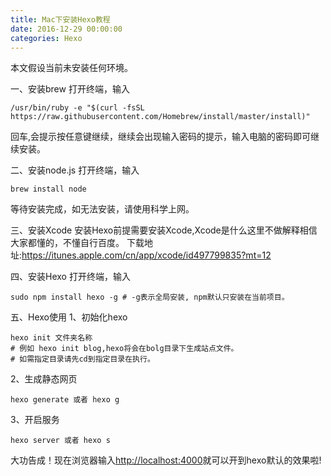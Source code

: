 ```yaml
---
title: Mac下安装Hexo教程
date: 2016-12-29 00:00:00
categories: Hexo
---
```

本文假设当前未安装任何环境。

一、安装brew
打开终端，输入
``` objc 
/usr/bin/ruby -e "$(curl -fsSL https://raw.githubusercontent.com/Homebrew/install/master/install)" 
```
回车,会提示按任意键继续，继续会出现输入密码的提示，输入电脑的密码即可继续安装。<!--more-->

二、安装node.js
打开终端，输入
``` objc
brew install node 
```
等待安装完成，如无法安装，请使用科学上网。

三、安装Xcode
安装Hexo前提需要安装Xcode,Xcode是什么这里不做解释相信大家都懂的，不懂自行百度。
下载地址:https://itunes.apple.com/cn/app/xcode/id497799835?mt=12

四、安装Hexo
打开终端，输入
``` objc 
sudo npm install hexo -g # -g表示全局安装, npm默认只安装在当前项目。 
```

五、Hexo使用
1、初始化hexo 
``` objc
hexo init 文件夹名称 
# 例如 hexo init blog,hexo将会在bolg目录下生成站点文件。
# 如需指定目录请先cd到指定目录在执行。
```
2、生成静态网页 
``` objc 
hexo generate 或者 hexo g 
```
3、开启服务 
``` objc
hexo server 或者 hexo s 
```

大功告成！现在浏览器输入[http://localhost:4000](http://localhost:4000/)就可以开到hexo默认的效果啦!




